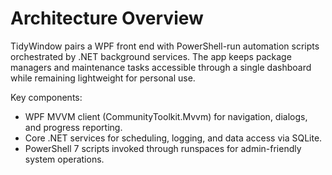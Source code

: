 # Architecture Overview

TidyWindow pairs a WPF front end with PowerShell-run automation scripts orchestrated by .NET background services. The app keeps package managers and maintenance tasks accessible through a single dashboard while remaining lightweight for personal use.

Key components:

- WPF MVVM client (CommunityToolkit.Mvvm) for navigation, dialogs, and progress reporting.
- Core .NET services for scheduling, logging, and data access via SQLite.
- PowerShell 7 scripts invoked through runspaces for admin-friendly system operations.
